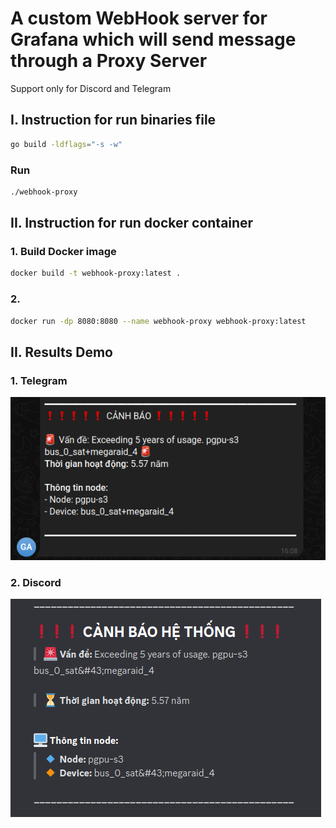# A custom WebHook server for Grafana which will send message through a Proxy Server

Support only for Discord and Telegram

## I. Instruction for run binaries file
```bash
go build -ldflags="-s -w"
```

### Run
```bash
./webhook-proxy
```

## II. Instruction for run docker container

### 1. Build Docker image
```bash
docker build -t webhook-proxy:latest .
```

### 2.
```bash
docker run -dp 8080:8080 --name webhook-proxy webhook-proxy:latest

```

## II. Results Demo

### 1. Telegram
![TELEGRAM NOTIFY](screenshot/telegram-notify.png)

### 2. Discord
![DISCORD NOTIFY](screenshot/discord-notify.png)

